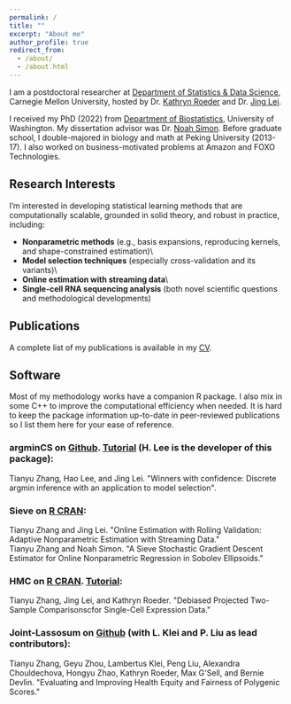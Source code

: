 ```yaml
---
permalink: /
title: ""
excerpt: "About me"
author_profile: true
redirect_from: 
  - /about/
  - /about.html
---
```


I am a postdoctoral researcher at [Department of Statistics & Data Science](https://www.cmu.edu/dietrich/statistics-datascience/index.html), Carnegie Mellon University, hosted by Dr. [Kathryn Roeder](https://www.stat.cmu.edu/~roeder/) and Dr. [Jing Lei](https://www.stat.cmu.edu/~jinglei/).

I received my PhD (2022) from [Department of Biostatistics](https://www.biostat.washington.edu/), University of Washington. My dissertation advisor was Dr. [Noah Simon](https://www.biostat.washington.edu/people/noah-simon). Before graduate school, I double-majored in biology and math at Peking University (2013-17). I also worked on business-motivated problems at Amazon and FOXO Technologies.

## Research Interests

I’m interested in developing statistical learning methods that are computationally scalable, grounded in solid theory, and robust in practice, including:

-   **Nonparametric methods** (e.g., basis expansions, reproducing kernels, and shape-constrained estimation)\
-   **Model selection techniques** (especially cross-validation and its variants)\
-   **Online estimation with streaming data**\
-   **Single-cell RNA sequencing analysis** (both novel scientific questions and methodological developments)

## Publications

A complete list of my publications is available in my [CV](/files/CV.pdf).

## Software

Most of my methodology works have a companion R package. I also mix in some C++ to improve the computational efficiency when needed. It is hard to keep the package information up-to-date in peer-reviewed publications so I list them here for your ease of reference.

### argminCS on [Github](https://cran.r-project.org/web/packages/Sieve/index.html). [Tutorial](http://xu3cl4.github.io/argminCS/demo_CSargmin.html) (H. Lee is the developer of this package):

Tianyu Zhang, Hao Lee, and Jing Lei. "Winners with confidence: Discrete argmin inference with an application to model selection".

### Sieve on [R CRAN](https://cran.r-project.org/web/packages/Sieve/index.html):

Tianyu Zhang and Jing Lei. "Online Estimation with Rolling Validation: Adaptive Nonparametric Estimation with Streaming Data."<br> Tianyu Zhang and Noah Simon. "A Sieve Stochastic Gradient Descent Estimator for Online Nonparametric Regression in Sobolev Ellipsoids."

### HMC on [R CRAN](https://cran.r-project.org/web/packages/HMC/index.html). [Tutorial](https://terrytianyuzhang.github.io/HMC/HMC_tutorial.html):

Tianyu Zhang, Jing Lei, and Kathryn Roeder. "Debiased Projected Two-Sample Comparisonscfor Single-Cell Expression Data."

### Joint-Lassosum on [Github](https://github.com/terrytianyuzhang/JointLassosum) (with L. Klei and P. Liu as lead contributors):

Tianyu Zhang, Geyu Zhou, Lambertus Klei, Peng Liu, Alexandra Chouldechova, Hongyu Zhao, Kathryn Roeder, Max G'Sell, and Bernie Devlin. "Evaluating and Improving Health Equity and Fairness of Polygenic Scores."